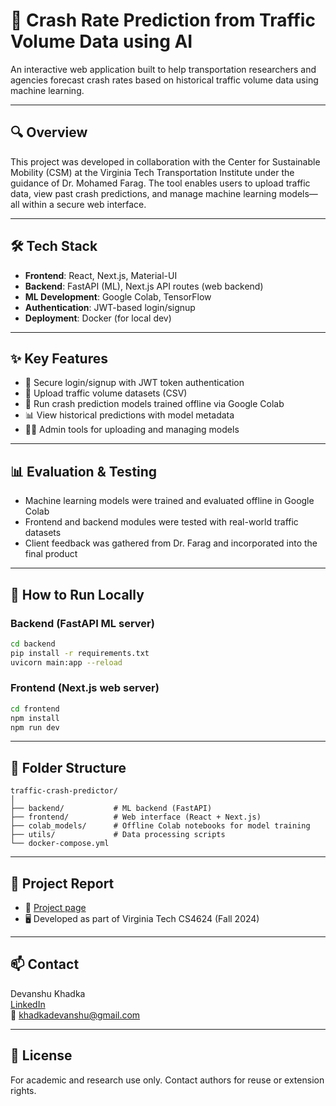 # 🚗 Crash Rate Prediction from Traffic Volume Data using AI

An interactive web application built to help transportation researchers and agencies forecast crash rates based on historical traffic volume data using machine learning.

---

## 🔍 Overview

This project was developed in collaboration with the Center for Sustainable Mobility (CSM) at the Virginia Tech Transportation Institute under the guidance of Dr. Mohamed Farag. The tool enables users to upload traffic data, view past crash predictions, and manage machine learning models—all within a secure web interface.

---

## 🛠️ Tech Stack

- **Frontend**: React, Next.js, Material-UI  
- **Backend**: FastAPI (ML), Next.js API routes (web backend)  
- **ML Development**: Google Colab, TensorFlow  
- **Authentication**: JWT-based login/signup  
- **Deployment**: Docker (for local dev)  

---

## ✨ Key Features

- 🔐 Secure login/signup with JWT token authentication  
- 📁 Upload traffic volume datasets (CSV)  
- 🤖 Run crash prediction models trained offline via Google Colab  
- 📊 View historical predictions with model metadata  
- 🧑‍💼 Admin tools for uploading and managing models  

---

## 📊 Evaluation & Testing

- Machine learning models were trained and evaluated offline in Google Colab  
- Frontend and backend modules were tested with real-world traffic datasets  
- Client feedback was gathered from Dr. Farag and incorporated into the final product  

---

## 🧪 How to Run Locally

### Backend (FastAPI ML server)
```bash
cd backend
pip install -r requirements.txt
uvicorn main:app --reload
```

### Frontend (Next.js web server)
```bash
cd frontend
npm install
npm run dev
```

---

## 📁 Folder Structure

```
traffic-crash-predictor/
│
├── backend/           # ML backend (FastAPI)
├── frontend/          # Web interface (React + Next.js)
├── colab_models/      # Offline Colab notebooks for model training
├── utils/             # Data processing scripts
└── docker-compose.yml
```

---

## 📎 Project Report

- 📄 [Project page ](https://vtechworks.lib.vt.edu/items/bd9772e1-81d0-48af-89fe-31c788c01ec5)
- 🖥️ Developed as part of Virginia Tech CS4624 (Fall 2024)

---

## 📫 Contact

Devanshu Khadka  
[LinkedIn](https://linkedin.com/in/devanshukhadka)  
📧 khadkadevanshu@gmail.com

---

## 📜 License

For academic and research use only. Contact authors for reuse or extension rights.
